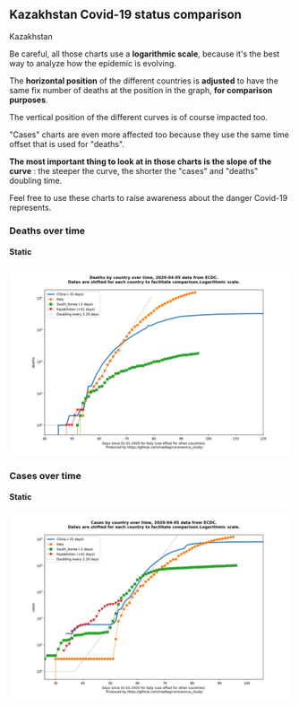 ## Kazakhstan Covid-19 status comparison 

Kazakhstan



Be careful, all those charts use a **logarithmic scale**, because it's the best way to analyze how the epidemic is evolving.
 
The **horizontal position** of the different countries is **adjusted** to have the same fix number of deaths at the position in the graph, **for comparison purposes**.

The vertical position of the different curves is of course impacted too.

"Cases" charts are even more affected too because they use the same time offset that is used for "deaths".

**The most important thing to look at in those charts is the slope of the curve** : the steeper the curve, the shorter the "cases" and "deaths" doubling time.

Feel free to use these charts to raise awareness about the danger Covid-19 represents. 


 
### Deaths over time
 
#### Static
![Kazakhstan covid-19 deaths static chart](https://raw.githubusercontent.com/madlag/coronavirus_study/master/notebooks/graphs/2020-04-05/countries/Kazakhstan/2020-04-05_Kazakhstan_deaths.png "Kazakhstan covid-19 deaths static chart")   

 
### Cases over time
 
#### Static
![Kazakhstan covid-19 cases static chart](https://raw.githubusercontent.com/madlag/coronavirus_study/master/notebooks/graphs/2020-04-05/countries/Kazakhstan/2020-04-05_Kazakhstan_cases.png "Kazakhstan covid-19 cases static chart")   

